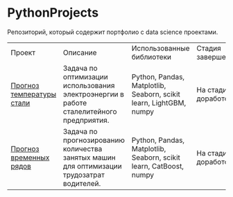 # PythonProjects
Репозиторий, который содержит портфолио с data science проектами.

<table width=100% valign=top >
  <tr>
    <td width=25%>Проект</td>
    <td>Описание</td>
    <td width=20%>Использованные библиотеки</td>
    <td width=10%>Стадия завершения</td>
  </tr>
        <tr>
    <td><a href="https://github.com/Pernach/PythonProjects/tree/main/SteelTemperature">Прогноз температуры стали</a></td>
    <td>Задача по оптимизации использования электроэнергии в работе сталелитейного предприятия.</td>
    <td>Python, Pandas, Matplotlib, Seaborn, scikit learn, LightGBM, numpy</td>
    <td>На стадии доработок</td>
  </tr>
  </tr>
        <tr>
    <td><a href="https://github.com/Pernach/PythonProjects/tree/main/TimeSeriesPrediction">Прогноз временных рядов</a></td>
    <td>Задача по прогнозированию количества занятых машин для оптимизации трудозатрат водителей.</td>
    <td>Python, Pandas, Matplotlib, Seaborn, scikit learn, CatBoost, numpy</td>
    <td>На стадии доработок</td>
  </tr>
</table>
